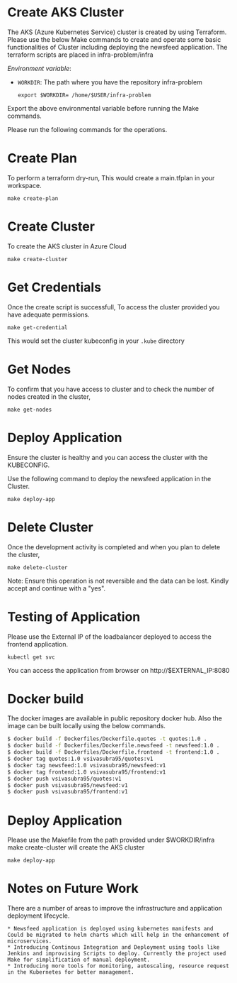 
# Create AKS Cluster

The AKS (Azure Kubernetes Service) cluster is created by using Terraform. Please use the below Make commands to create and operate some basic functionalities of Cluster including deploying the newsfeed application.
The terraform scripts are placed in infra-problem/infra

*Environment variable*:

* `WORKDIR`: The path where you have the repository infra-problem

   `export $WORKDIR= /home/$USER/infra-problem`

Export the above environmental variable before running the Make commands.

Please run the following commands for the operations.

# Create Plan

To perform a terraform dry-run, This would create a main.tfplan in your workspace.


 `make create-plan`

# Create Cluster

To create the AKS cluster in Azure Cloud

   `make create-cluster`

# Get Credentials

Once the create script is successfull, To access the cluster provided you have adequate permissions.

   `make get-credential`

This would set the cluster kubeconfig in your `.kube` directory

# Get Nodes
    
To confirm that you have access to cluster and to check the number of nodes created in the cluster,

   `make get-nodes`

# Deploy Application

Ensure the cluster is healthy and you can access the cluster with the KUBECONFIG.

Use the following command to deploy the newsfeed application in the Cluster.

   `make deploy-app`

# Delete Cluster

Once the development activity is completed and when you plan to delete the cluster,

   `make delete-cluster`

Note: Ensure this operation is not reversible and the data can be lost. Kindly accept and continue with a "yes".

# Testing of Application

Please use the External IP of the loadbalancer deployed to access the frontend application.

   `kubectl get svc`

You can access the application from browser on http://$EXTERNAL_IP:8080


# Docker build

The docker images are available in public repository docker hub. Also the image can be built locally using the below commands.

```bash
$ docker build -f Dockerfiles/Dockerfile.quotes -t quotes:1.0 .
$ docker build -f Dockerfiles/Dockerfile.newsfeed -t newsfeed:1.0 .
$ docker build -f Dockerfiles/Dockerfile.frontend -t frontend:1.0 .
$ docker tag quotes:1.0 vsivasubra95/quotes:v1
$ docker tag newsfeed:1.0 vsivasubra95/newsfeed:v1
$ docker tag frontend:1.0 vsivasubra95/frontend:v1
$ docker push vsivasubra95/quotes:v1
$ docker push vsivasubra95/newsfeed:v1
$ docker push vsivasubra95/frontend:v1
```

# Deploy Application

Please use the Makefile from the path provided under $WORKDIR/infra
make create-cluster will create the AKS cluster

   `make deploy-app` 

# Notes on Future Work

There are a number of areas to improve the infrastructure and application deployment lifecycle.

    * Newsfeed application is deployed using kubernetes manifests and Could be migrated to helm charts which will help in the enhancement of microservices.
    * Introducing Continous Integration and Deployment using tools like Jenkins and improvising Scripts to deploy. Currently the project used Make for simplification of manual deployment.
    * Introducing more tools for monitoring, autoscaling, resource request in the Kubernetes for better management.
     


